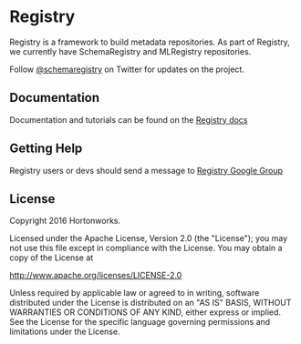 # Registry

Registry is a framework to build metadata repositories. As part of Registry, we currently have SchemaRegistry and MLRegistry repositories.

Follow [@schemaregistry](https://twitter.com/schemaregistry) on Twitter for updates on the project.

## Documentation
Documentation and tutorials can be found on the [Registry docs](http://registry-project.readthedocs.io/en/latest/)


## Getting Help

Registry users or devs should send a message to [Registry Google Group](https://groups.google.com/forum/#!forum/registry)

## License

Copyright 2016 Hortonworks.
 
Licensed under the Apache License, Version 2.0 (the "License");
you may not use this file except in compliance with the License.
You may obtain a copy of the License at
  
http://www.apache.org/licenses/LICENSE-2.0
 
Unless required by applicable law or agreed to in writing, software
distributed under the License is distributed on an "AS IS" BASIS,
WITHOUT WARRANTIES OR CONDITIONS OF ANY KIND, either express or implied.
See the License for the specific language governing permissions and
limitations under the License.
